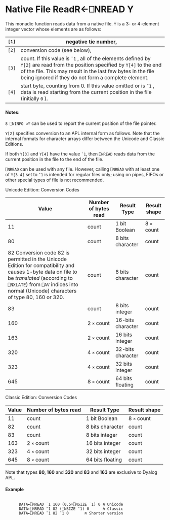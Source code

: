 




<h1 class="heading"><span class="name">Native File Read</span><span class="command">R←⎕NREAD Y</span></h1>

This monadic function reads data from a native file. `Y` is a 3- or 4-element integer vector whose elements are as follows:


| `[1]` | negative tie number, |
| --- | ---  |
| `[2]` | conversion code (see below), |
| `[3]` | count. If this value is `¯1` , all of the elements defined by `Y[2]` are read from the position specified by `Y[4]` to the end of the file. This may result in the last few bytes in the file being ignored if they do not form a complete element. |
| `[4]` | start byte, counting from 0. If this value omitted or is `¯1` , data is read starting from the current position in the file (initially `0` ). |


#### Notes:


`8 ⎕NINFO ⊃Y` can be used to report the current position of the file pointer.


`Y[2]` specifies conversion to an APL internal form as follows. Note that the internal formats for character arrays differ between the Unicode and Classic Editions.


If both `Y[3]` and `Y[4]` have the value `¯1`, then `⎕NREAD` reads data from the current position in the file to the end of the file.


`⎕NREAD` can be used with any file. However, calling `⎕NREAD` with at least one of `Y[3 4]` set to `¯1` is intended for regular files only; using on pipes, FIFOs or other special types of file is not recommended.



Unicode Edition: Conversion Codes


| Value | Number of bytes read | Result Type | Result shape |
| --- | --- | --- | ---  |
| 11 | count | 1 bit Boolean | 8 `×` count |
| 80 | count | 8 bits character | count |
| 82 Conversion code 82 is permitted in the Unicode Edition for compatibility and causes 1-byte data on file to be *translated* (according to `⎕NXLATE`) from `⎕AV` indices into normal (Unicode) characters of type 80, 160 or 320. | count | 8 bits character | count |
| 83 | count | 8 bits integer | count |
| 160 | 2 `×` count | 16-bits character | count |
| 163 | 2 `×` count | 16 bits integer | count |
| 320 | 4 `×` count | 32-bits character | count |
| 323 | 4 `×` count | 32 bits integer | count |
| 645 | 8 `×` count | 64 bits floating | count |




Classic Edition: Conversion Codes


| Value | Number of bytes read | Result Type | Result shape |
| --- | --- | --- | ---  |
| 11 | count | 1 bit Boolean | 8 `×` count |
| 82 | count | 8 bits character | count |
| 83 | count | 8 bits integer | count |
| 163 | 2 `×` count | 16 bits integer | count |
| 323 | 4 `×` count | 32 bits integer | count |
| 645 | 8 `×` count | 64 bits floating | count |



Note that types **80, 160** and **320** and **83** and **163** are exclusive to Dyalog APL.

#### Example
```apl

      DATA←⎕NREAD ¯1 160 (0.5×⎕NSIZE ¯1) 0 ⍝ Unicode
      DATA←⎕NREAD ¯1 82 (⎕NSIZE ¯1) 0      ⍝ Classic
      DATA←⎕NREAD ¯1 82 ¯1 0       ⍝ Shorter version

```



